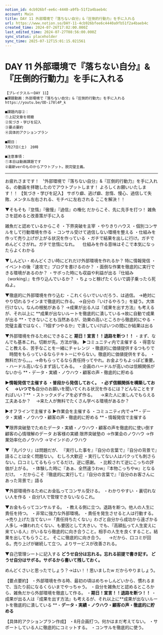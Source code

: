 ```yaml
---
notion_id: 4cb926bf-ee6c-4440-a9fb-51f2a4baeb4c
account: Main
title: DAY 11 外部環境で『落ちない自分』&『圧倒的行動力』を手に入れる
url: https://www.notion.so/DAY-11-4cb926bfee6c4440a9fb51f2a4baeb4c
created_time: 2024-07-26T17:02:00.000Z
last_edited_time: 2024-07-27T08:56:00.000Z
sync_status: placeholder
sync_time: 2025-07-12T15:01:15.021561
---
```

# DAY 11 外部環境で『落ちない自分』&『圧倒的行動力』を手に入れる

```plain text
【ブレイクスルーDAY 11】
■課題動画：外部環境で『落ちない自分』&『圧倒的行動力』を手に入れる
https://youtu.be/OD-i78l4P_k

■課題内容②：
①上記文章を視聴
②気づき・学びを記入
③要点要約
④具体的アクションプラン

■期日：
7月27日(土)　20時

■注意事項：
①本日は動画課題です
②最新verのものからアウトプット。脱完璧主義。
```
---
お疲れさまです！
〝外部環境で『落ちない自分』&『圧倒的行動力』を手に入れる〟の動画を拝聴したのでアウトプットします！
よろしくお願いいたします！！
【気づき・学びを記入】
サボり癖、逃げ癖、怠惰、慢心、過信して失敗、メンタル左右される、モチベに左右される
ここを解決！！

▼そもそも『怠惰』『傲慢』『過信』の権化
だからこそ、先に先手を打つ！
雑魚さを認めると改善策が手に入る

雑魚だと認めているからこそ
・下界突破を主宰
・やりきりハウス
・個別コンサルをして行動環境を作る
・コンサル受けて過信しない環境を整える
・仕組みを作って売り上げが上がる状況を作っている
・ガチで結果を出しに行け。ガチでめんどくさがれ。ガチで怠惰になれ。
　仕組みを作る意味はそこで本気になったらよくわかる

▼しんどい・めんどくさい時にどれだけ外部環境を作れるか？
特に情報発信
・イベントの後『速攻で』ブログを書けるのか？
・面倒な作業を徹底的に実行できる環境があるのか？
・サボった時にも収益や利益が出る『仕組み（working）』を作り込んでいるか？
・ちょっと稼げたくらいで調子乗ったら死ぬよ。

▼徹底的に外部環境を作り込む
・これくらいでいいだろう、は過信。
→絶対にやり切れるラインまで徹底的に作る。
→自分の『いけるやろう』を疑う。大体行けない。なんの根拠がある？
→成果が出る人は『成果を出す方法』も考えるが、それ以上に
**成果が出ないルートを徹底的に潰している→故に自動で成果が出る
**・できないことも当然あるが、効果の高いところから徹底的にやる
・完璧主義ではなく、『1個ずつやるか』で潰していけばいつの間にか結果は出る

▼外部環境を作るためにできること
**期日！宣言！！退路を断つ！！**
・まず、なんでも基本これ。切断が先。方法が後。
▶︎コミュニティ内で主催する
・得意なこと教える、苦手なことを一緒にチャレンジ
・徹底的に価値提供するつもりで
　時間をもらっているならテキトーにやらない。徹底的に価値提供をする。
・無料だから。。。→命もらってるなら責任持ってやれ。お金よりもよっぽど重要。
・ハードル高いならまず話してみる。
・企画のハードルが高いのは信頼関係がないから
**・データ・実績・ノウハウ・顧客の声・徹底的に貯める

**▶︎情報発信で主催する
・普段から発信しておく。
・必ず信頼関係を構築しておく
　→いつでも**自分のお願いを聞いてくれる状況を作るには？どんなことをすればいい？**
・ストックメディアを必ず作る。
　→来た人に楽しんでもらえる工夫あるか？
　→来た人が無料でたくさん学べる環境があるか？

▶︎オフラインで主催する
▶︎作業会を主催する
・コミュニティ内で→**・データ・実績・ノウハウ・顧客の声・徹底的に貯める
**・情報発信で主催する

▼限界突破塾でためたデータ・実績・ノウハウ・顧客の声を徹底的に使い倒す
顧客の心情理解のデータ
お客様の実績
限界突破塾の
→作業会のノウハウ
→作業効率化のノウハウ
→マインドのノウハウ

▼『丸パクリ』は問題だが、
『実行した事を』『自分の言葉で』『自分の背景で』語ることは全く問題ない。
むしろ大歓迎
・実行してない人はパクっても刺さらない。口コミしてるもらってるだけ。逆に感謝。
・比較されて逆にこっちの評価が上がる。
・体験した時に『あぁ、全然違うわw』『本物こっちやw』となるだけ。
・だからこそ『徹底的に実行して』『自分の言葉で』『自分のお客さんにあった背景で』語る

▼外部環境作るためにお金払ってコンサル受ける。
・わかりやすい
・裏切れない人を作る
・自分1人で管理できないならこれ。

▼お金もらってコンサルする。
・教える側に立つ。退路を断つ。他人の人生に責任を持つ。
・非常に強力な外部環境。
・責任を発生させると人は行動する。
→売り上げた当てない＝「責任持ちたくない」わざと自分から成功から遠ざかる人多し
→嫌われたくない、も要因として大きい。でも、『高額払って人生変えに来ている人』がいるなら徹底的に向き合うこと。相手の人生を良くすること。結果を出してもらうこと。
そこに徹底的に向き合う。
　→だから、口コミが回る。売り上げが継続して立つ。よりサービスが改善される。

▼自己管理シートに記入する
**どうせ自分は忘れる。忘れる前提で書き記す。
どうせ自分はサボる。サボるから書いて残しておく。**


めんどくさいと思ったでしょう？→はい！！思いましたw
だからやりましょう。

【要点要約】
・外部環境を作る時、最初の頃はめちゃしんどいから、慣れるまで、当たり前になるくらいまでやっちゃう。
・自分を雑魚だと認めるところから、雑魚だから外部環境を徹底して作る。
・**期日！宣言！！退路を断つ！！**
・成果が出る人は『成果を出す方法』も考えるが、それ以上に**成果が出ないルートを徹底的に潰している
**・**データ・実績・ノウハウ・顧客の声・徹底的に貯める**

【具体的アクションプラン作成】
・8月企画打つ。何かはまだ考えてない。
・サポートしている人に徹底的にコミットする。
・コンサルを徹底的に使う。


